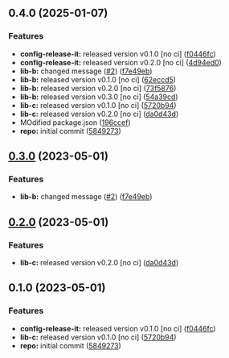 

## 0.4.0 (2025-01-07)


### Features

* **config-release-it:** released version v0.1.0 [no ci] ([f0446fc](https://github.com/ShreyDhyani/monorepo-semantic-releases/commit/f0446fc59c62a71c8d9847d38f6de84f001540ad))
* **config-release-it:** released version v0.2.0 [no ci] ([4d94ed0](https://github.com/ShreyDhyani/monorepo-semantic-releases/commit/4d94ed09b4ff21d343df2de0aa558e059fc03628))
* **lib-b:** changed message ([#2](https://github.com/ShreyDhyani/monorepo-semantic-releases/issues/2)) ([f7e49eb](https://github.com/ShreyDhyani/monorepo-semantic-releases/commit/f7e49ebb1adf117c2ef5b720bafef6f974872229))
* **lib-b:** released version v0.1.0 [no ci] ([62eccd5](https://github.com/ShreyDhyani/monorepo-semantic-releases/commit/62eccd51c89c12413e352a0fcaee68aefd0401bf))
* **lib-b:** released version v0.2.0 [no ci] ([73f5876](https://github.com/ShreyDhyani/monorepo-semantic-releases/commit/73f587631a469011022e53599b9ebb864ea4a7c7))
* **lib-b:** released version v0.3.0 [no ci] ([54a39cd](https://github.com/ShreyDhyani/monorepo-semantic-releases/commit/54a39cd3309e052d8e4682d3e0c31e06ac890674))
* **lib-c:** released version v0.1.0 [no ci] ([5720b94](https://github.com/ShreyDhyani/monorepo-semantic-releases/commit/5720b9478083eda6a67a39ca8bfb6dbe2e7d97b0))
* **lib-c:** released version v0.2.0 [no ci] ([da0d43d](https://github.com/ShreyDhyani/monorepo-semantic-releases/commit/da0d43d9539c6482a3b5b3b7fc1e993724cee886))
* MOdified package.json ([196ccef](https://github.com/ShreyDhyani/monorepo-semantic-releases/commit/196cceff352126a834018d031721e658f07826ad))
* **repo:** initial commit ([5849273](https://github.com/ShreyDhyani/monorepo-semantic-releases/commit/58492737f01fe3a2fd98e0b2b3c0646e6850a8db))

## [0.3.0](https://github.com/b12k/monorepo-semantic-releases/compare/@mono/lib-b-v0.2.0...@mono/lib-b-v0.3.0) (2023-05-01)


### Features

* **lib-b:** changed message ([#2](https://github.com/b12k/monorepo-semantic-releases/issues/2)) ([f7e49eb](https://github.com/b12k/monorepo-semantic-releases/commit/f7e49ebb1adf117c2ef5b720bafef6f974872229))

## [0.2.0](https://github.com/b12k/monorepo-semantic-releases/compare/@mono/lib-b-v0.1.0...@mono/lib-b-v0.2.0) (2023-05-01)


### Features

* **lib-c:** released version v0.2.0 [no ci] ([da0d43d](https://github.com/b12k/monorepo-semantic-releases/commit/da0d43d9539c6482a3b5b3b7fc1e993724cee886))

## 0.1.0 (2023-05-01)


### Features

* **config-release-it:** released version v0.1.0 [no ci] ([f0446fc](https://github.com/b12k/monorepo-semantic-releases/commit/f0446fc59c62a71c8d9847d38f6de84f001540ad))
* **lib-c:** released version v0.1.0 [no ci] ([5720b94](https://github.com/b12k/monorepo-semantic-releases/commit/5720b9478083eda6a67a39ca8bfb6dbe2e7d97b0))
* **repo:** initial commit ([5849273](https://github.com/b12k/monorepo-semantic-releases/commit/58492737f01fe3a2fd98e0b2b3c0646e6850a8db))